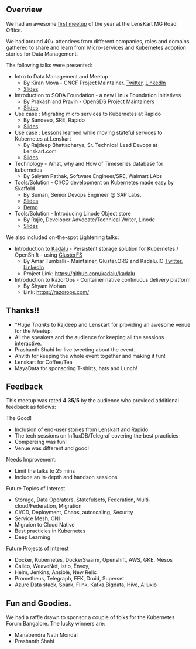## Overview

We had an awesome [first meetup](https://www.meetup.com/Cloud-Native-Data-Management/events/267530200/) of the year at the LensKart MG Road Office. 

We had around 40+ attendees from different companies, roles and domains gathered to share and learn from Micro-services and Kubernetes adoption stories for Data Management. 

The following talks were presented: 

- Intro to Data Management and Meetup 
  * By Kiran Mova - CNCF Project Maintainer. [Twitter](https://twitter.com/kiranmova), [LinkedIn](https://www.linkedin.com/in/kiranmova/)
  * [Slides](https://docs.google.com/presentation/d/18biWHyY5ZZnRLwvR0ZbHNpKXGhQCmjPhn_4B1_vamVA/edit?usp=sharing)
- Introduction to SODA Foundation - a new Linux Foundation Initiatives
  * By Prakash and Pravin - OpenSDS Project Maintainers
  * [Slides](https://drive.google.com/file/d/0B2SPr6SecOoqc1NNbzVoVHdJV3ZZNlp0blRBN1dqelppM2pR/view)
- Use case : Migrating micro services to Kubernetes at Rapido 
  * By Sandeep, SRE, Rapido
  * [Slides](https://drive.google.com/file/d/0B2SPr6SecOoqT1g5WDZ6cXY1azlMWmtMMHVJclpfSmdvUF9B/view?usp=sharing)
- Use case : Lessons learned while moving stateful services to Kubernetes at Lenskart 
  * By Rajdeep Bhattacharya, Sr. Technical Lead Devops at Lenskart.com
  * [Slides](https://docs.google.com/presentation/d/1avLc5ELbx4Xu59t7Y7si_VpMaeVPAmV1fl28BREoedY/edit#slide=id.g7acca4f931_0_35)
- Technology - What, why and How of Timeseries database for kubernetes
  * By Saiyam Pathak, Software Engineer/SRE, Walmart LAbs
- Tools/Solution - CI/CD development on Kubernetes made easy by Skaffold 
  * By Suman, Senior Devops Engineer @ SAP Labs.
  * [Slides](https://www.slideshare.net/suchakra012/cicd-development-in-kubernetes-skaffold-224511939)
  * [Demo](https://youtu.be/6n3W0R-BZoQ)
- Tools/Solution - Introducing Linode Object store 
  * By Rajie, Developer Advocate/Technical Writer, Linode
  * [Slides](https://drive.google.com/file/d/0B2SPr6SecOoqcWIxeG5zVHltNXZxNFRrTTlwY0NYRjU0eXZF/view?usp=sharing)
  
 We also included on-the-spot Lightening talks: 
 - Introduction to [Kadalu](https://kadalu.io) -  Persistent storage solution for Kubernetes / OpenShift - using [GlusterFS](https://gluster.org)
   * By Amar Tumballi - Maintainer, Gluster.ORG and Kadalu.IO [Twitter](https://twitter.com/tumballi), [LinkedIn](https://www.linkedin.com/in/tumballi/)
   * Project Link: https://github.com/kadalu/kadalu
 - Introduction to RazorOps - Container native continuous delivery platform
   * By Shyam Mohan
   * Link: https://razorops.com/

## Thanks!!

- **Huge Thanks* to Rajdeep and Lenskart for providing an awesome venue for the Meetup. 
- All the speakers and the audience for keeping all the sessions interactive. 
- Prashanth Shahi for live tweeting about the event. 
- Anvith for keeping the whole event together and making it fun!
- Lenskart for Coffee/Tea
- MayaData for sponsoring T-shirts, hats and Lunch!

## Feedback 

This meetup was rated **4.35/5** by the audience who provided additional feedback as follows: 

The Good!
- Inclusion of end-user stories from Lenskart and Rapido
- The tech sessions on InfluxDB/Telegraf covering the best practicies
- Compereing was fun! 
- Venue was different and good! 

Needs Improvement:
- Limit the talks to 25 mins
- Include an in-depth and handson sessions

Future Topics of Interest
- Storage, Data Operators, Statefulsets, Federation, Multi-cloud/Federation, Migration
- CI/CD, Deployment, Chaos, autoscaling, Security
- Service Mesh, CNI
- Migraion to Cloud Native
- Best practicies in Kubernetes
- Deep Learning

Future Projects of Interest
- Docker, Kubernetes, DockerSwarm, Openshift, AWS, GKE, Mesos
- Calico, WeaveNet, Istio, Envoy,
- Helm, Jenkins, Ansible, New Relic
- Prometheus, Telegraph, EFK, Druid, Superset
- Azure Data stack, Spark, Flink, Kafka,Bigdata, Hive, Alluxio

## Fun and Goodies. 

We had a raffle drawn to sponsor a couple of folks for the Kubernetes Forum Bangalore. The lucky winners are:
- Manabendra Nath Mondal
- Prashanth Shahi

